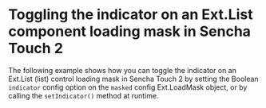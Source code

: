 # Toggling the indicator on an Ext.List component loading mask in Sencha Touch 2 #

The following example shows how you can toggle the indicator on an Ext.List (list) control loading mask in Sencha Touch 2 by setting the Boolean `indicator` config option on the `masked` config Ext.LoadMask object, or by calling the `setIndicator()` method at runtime.
